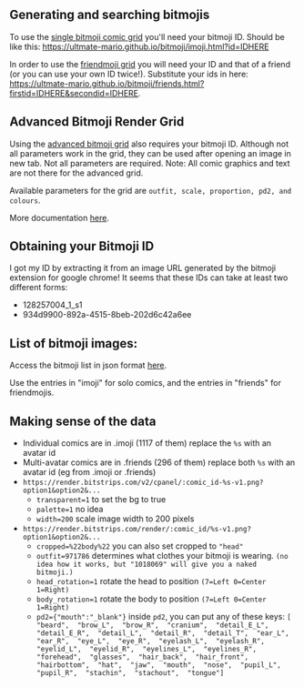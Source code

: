 ## Generating and searching bitmojis

To use the [single bitmoji comic grid](https://ultmate-mario.github.io/bitmoji/imoji.html?id=128257004_1_s1) you'll need your bitmoji ID. Should be like this: https://ultmate-mario.github.io/bitmoji/imoji.html?id=IDHERE

In order to use the [friendmoji grid](https://jpoles1.github.io/bitmoji/friends.html?firstid=128256895_1-s1&secondid=128257004_1_s1) you will need your ID and that of a friend (or you can use your own ID twice!). Substitute your ids in here: https://ultmate-mario.github.io/bitmoji/friends.html?firstid=IDHERE&secondid=IDHERE.

## Advanced Bitmoji Render Grid

Using the [advanced bitmoji grid](https://ultmate-mario.github.io/bitmoji/render-api/imoji.html?id=128257004_1_s1&outfit=1018062&pd2="hat":"_blank"&scale=4) also requires your bitmoji ID. Although not all parameters work in the grid, they can be used after opening an image in new tab. Not all parameters are required. Note: All comic graphics and text are not there for the advanced grid.

Available parameters for the grid are `outfit, scale, proportion, pd2, and colours`.

More documentation [here](https://github.com/matthewnau/randmoji).

## Obtaining your Bitmoji ID

I got my ID by extracting it from an image URL generated by the bitmoji extension for google chrome! It seems that these IDs can take at least two different forms:
 - 128257004_1_s1
 - 934d9900-892a-4515-8beb-202d6c42a6ee


## List of bitmoji images:

Access the bitmoji list in json format [here](https://api.bitmoji.com/content/templates).

Use the entries in "imoji" for solo comics, and the entries in "friends" for friendmojis.

## Making sense of the data

* Individual comics are in .imoji (1117 of them) replace the `%s` with an avatar id
* Multi-avatar comics are in .friends (296 of them) replace both `%s` with an avatar id (eg from .imoji or .friends)
* `https://render.bitstrips.com/v2/cpanel/:comic_id-%s-v1.png?option1&option2&...`
  * `transparent=1` to set the bg to true
  * `palette=1` no idea
  * `width=200` scale image width to 200 pixels
* `https://render.bitstrips.com/render/:comic_id/%s-v1.png?option1&option2&...`
  * `cropped=%22body%22` you can also set cropped to `"head"`
  * `outfit=971786` determines what clothes your bitmoji is wearing. `(no idea how it works, but "1018069" will give you a naked bitmoji.)`
  * `head_rotation=1` rotate the head to position `(7=Left 0=Center 1=Right)`
  * `body_rotation=1` rotate the body to position `(7=Left 0=Center 1=Right)`
  * `pd2={"mouth":"_blank"}` inside `pd2`, you can put any of these keys: `[  "beard",  "brow_L",  "brow_R",  "cranium",  "detail_E_L",  "detail_E_R",  "detail_L",  "detail_R",  "detail_T",  "ear_L",  "ear_R",  "eye_L",  "eye_R",  "eyelash_L",  "eyelash_R",  "eyelid_L",  "eyelid_R",  "eyelines_L",  "eyelines_R",  "forehead",  "glasses",  "hair_back",  "hair_front",  "hairbottom",  "hat",  "jaw",  "mouth",  "nose",  "pupil_L",  "pupil_R",  "stachin",  "stachout",  "tongue"]`
